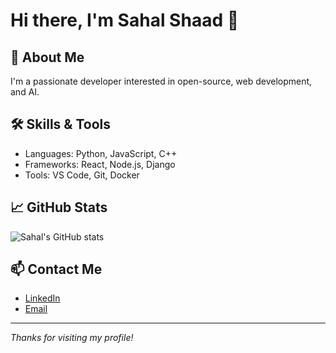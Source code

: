 # Hi there, I'm Sahal Shaad 👋

## 🚀 About Me
I'm a passionate developer interested in open-source, web development, and AI.

## 🛠️ Skills & Tools
- Languages: Python, JavaScript, C++
- Frameworks: React, Node.js, Django
- Tools: VS Code, Git, Docker

## 📈 GitHub Stats
![Sahal's GitHub stats](https://github-readme-stats.vercel.app/api?username=sahalshaad&show_icons=true)

## 📫 Contact Me
- [LinkedIn](https://www.linkedin.com/in/your-link)
- [Email](mailto:your.email@example.com)

---

_Thanks for visiting my profile!_